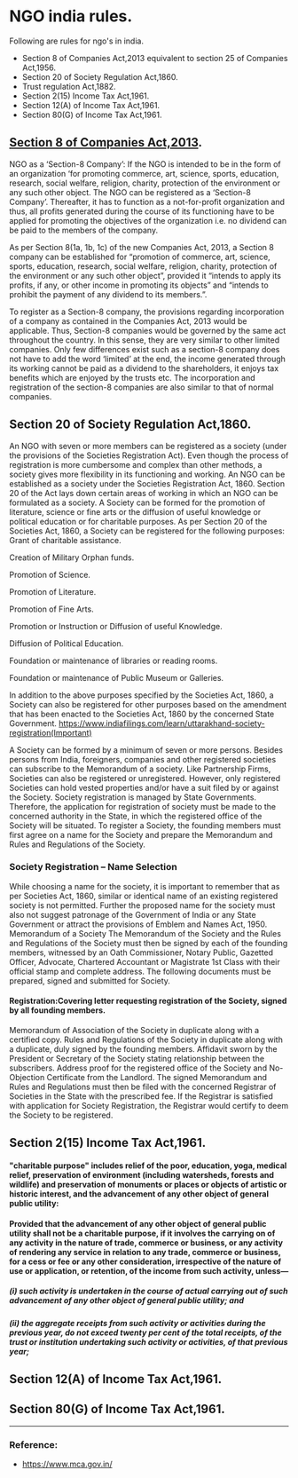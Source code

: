 # NGO india rules.

Following are rules for ngo's in india.

* Section 8 of Companies Act,2013 equivalent to section 25 of Companies Act,1956.
* Section 20 of Society Regulation Act,1860.
* Trust regulation Act,1882.
* Section 2(15) Income Tax Act,1961.  
* Section 12(A) of Income Tax Act,1961.
* Section 80(G) of Income Tax Act,1961.

## [Section 8 of Companies Act,2013](https://www.mca.gov.in/SearchableActs/Section8.htm).

NGO as a ‘Section-8 Company’: If the NGO is intended to be in the form of an organization ‘for promoting commerce, art, science, sports, education, research, social welfare, religion, charity, protection of the environment or any such other object. The NGO can be registered as a ‘Section-8 Company’. Thereafter, it has to function as a not-for-profit organization and thus, all profits generated during the course of its functioning have to be applied for promoting the objectives of the organization i.e. no dividend can be paid to the members of the company. 

As per Section 8(1a, 1b, 1c) of the new Companies Act, 2013, a Section 8 company can be established for “promotion of commerce, art, science, sports, education, research, social welfare, religion, charity, protection of the environment or any such other object”, provided it “intends to apply its profits, if any, or other income in promoting its objects” and “intends to prohibit the payment of any dividend to its members.”.

To register as a Section-8 company, the provisions regarding incorporation of a company as contained in the Companies Act, 2013 would be applicable. Thus, Section-8 companies would be governed by the same act throughout the country. In this sense, they are very similar to other limited companies. Only few differences exist such as a section-8 company does not have to add the word ‘limited’ at the end, the income generated through its working cannot be paid as a dividend to the shareholders, it enjoys tax benefits which are enjoyed by the trusts etc. The incorporation and registration of the section-8 companies are also similar to that of normal companies.



## Section 20 of Society Regulation Act,1860.

 An NGO with seven or more members can be registered as a society (under the provisions of the Societies Registration Act). Even though the process of registration is more cumbersome and complex than other methods, a society gives more flexibility in its functioning and working.
 An NGO can be established as a society under the Societies Registration Act, 1860. Section 20 of the Act lays down certain areas of working in which an NGO can be formulated as a society.
A Society can be formed for the promotion of literature, science or fine arts or the diffusion of useful knowledge or political education or for charitable purposes. As per Section 20 of the Societies Act, 1860, a Society can be registered for the following purposes:
Grant of charitable assistance.

Creation of Military Orphan funds.

Promotion of Science.

Promotion of Literature.

Promotion of Fine Arts.

Promotion or Instruction or Diffusion of useful Knowledge.

Diffusion of Political Education.

Foundation or maintenance of libraries or reading rooms.

Foundation or maintenance of Public Museum or Galleries.

In addition to the above purposes specified by the Societies Act, 1860, a Society can also be registered for other purposes based on the amendment that has been enacted to the Societies Act, 1860 by the concerned State Government.
https://www.indiafilings.com/learn/uttarakhand-society-registration(Important) 

A Society can be formed by a minimum of seven or more persons. Besides persons from India, foreigners, companies and other registered societies can subscribe to the Memorandum of a society. Like Partnership Firms, Societies can also be registered or unregistered. However, only registered Societies can hold vested properties and/or have a suit filed by or against the Society.
Society registration is managed by State Governments. Therefore, the application for registration of society must be made to the concerned authority in the State, in which the registered office of the Society will be situated.
To register a Society, the founding members must first agree on a name for the Society and prepare the Memorandum and Rules and Regulations of the Society.

 ### Society Registration – Name Selection
 
While choosing a name for the society, it is important to remember that as per Societies Act, 1860, similar or identical name of an existing registered society is not permitted. Further the proposed name for the society must also not suggest patronage of the Government of India or any State Government or attract the provisions of Emblem and Names Act, 1950.
Memorandum of a Society
The Memorandum of the Society and the Rules and Regulations of the Society must then be signed by each of the founding members, witnessed by an Oath Commissioner, Notary Public, Gazetted Officer, Advocate, Chartered Accountant or Magistrate 1st Class with their official stamp and complete address. The following documents must be prepared, signed and submitted for Society.

#### Registration:Covering letter requesting registration of the Society, signed by all founding members.
Memorandum of Association of the Society in duplicate along with a certified copy.
Rules and Regulations of the Society in duplicate along with a duplicate, duly signed by the founding members.
Affidavit sworn by the President or Secretary of the Society stating relationship between the subscribers.
Address proof for the registered office of the Society and No-Objection Certificate from the Landlord.
The signed Memorandum and Rules and Regulations must then be filed with the concerned Registrar of Societies in the State with the prescribed fee. If the Registrar is satisfied with application for Society Registration, the Registrar would certify to deem the Society to be registered.


## Section 2(15) Income Tax Act,1961.
#### "charitable purpose" includes relief of the poor, education, yoga, medical relief, preservation of environment (including watersheds, forests and wildlife) and preservation of monuments or places or objects of artistic or historic interest, and the advancement of any other object of general public utility:
#### Provided that the advancement of any other object of general public utility shall not be a charitable purpose, if it involves the carrying on of any activity in the nature of trade, commerce or business, or any activity of rendering any service in relation to any trade, commerce or business, for a cess or fee or any other consideration, irrespective of the nature of use or application, or retention, of the income from such activity, unless—
 ##### (i) such activity is undertaken in the course of actual carrying out of such advancement of any other object of general public utility; and
 ##### (ii) the aggregate receipts from such activity or activities during the previous year, do not exceed twenty per cent of the total receipts, of the trust or institution undertaking such activity or activities, of that previous year;
 
## Section 12(A) of Income Tax Act,1961.


## Section 80(G) of Income Tax Act,1961.


---


### Reference:
* https://www.mca.gov.in/
